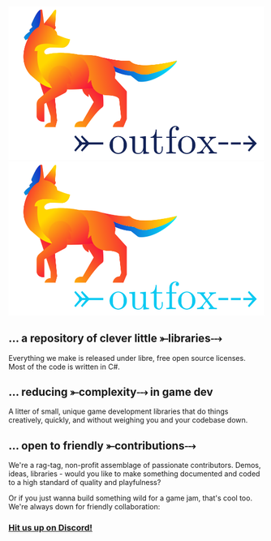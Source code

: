 

![logo, a fox in neon colors looking right, in the direction of the word outfox with a fletched arrow through it](outfox-lightmode.svg#gh-light-mode-only) ![logo, a fox in neon colors looking right, in the direction of the word outfox with a fletched arrow through it](outfox-darkmode.svg#gh-dark-mode-only)


## ... a repository of clever little ⤜libraries⤏

Everything we make is released under libre, free open source licenses. Most of the code is written in C#.

## ... reducing ⤜complexity⤏ in game dev
A litter of small, unique game development libraries that do things creatively, quickly, and without weighing you and your codebase down.

## ... open to friendly ⤜contributions⤏
We're a rag-tag, non-profit assemblage of passionate contributors. Demos, ideas, libraries - would you like to make something documented and coded to a high standard of quality and playfulness? 

Or if you just wanna build something wild for a game jam, that's cool too. We're always down for friendly collaboration:

### [Hit us up on Discord!](https://discord.gg/3SF4gWhANS)

